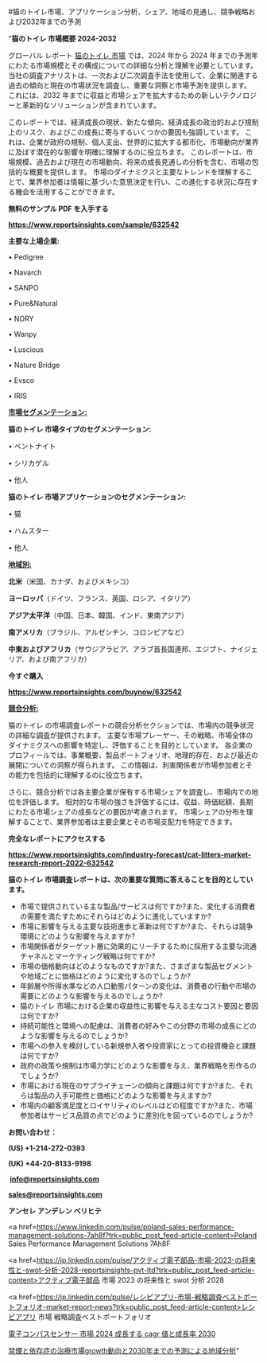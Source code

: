 #猫のトイレ市場、アプリケーション分析、シェア、地域の見通し、競争戦略および2032年までの予測

"<strong>猫のトイレ 市場概要 2024-2032</strong>

グローバル レポート <a href=https://www.reportsinsights.com/sample/632542>猫のトイレ 市場</a> では、2024 年から 2024 年までの予測年にわたる市場規模とその構成についての詳細な分析と理解を必要としています。 当社の調査アナリストは、一次および二次調査手法を使用して、企業に関連する過去の傾向と現在の市場状況を調査し、重要な洞察と市場予測を提供します。 これには、2032 年までに収益と市場シェアを拡大​​するための新しいテクノロジーと革新的なソリューションが含まれています。

このレポートでは、経済成長の現状、新たな傾向、経済成長の政治的および規制上のリスク、およびこの成長に寄与するいくつかの要因も強調しています。 これは、企業が政府の規制、個人支出、世界的に拡大する都市化、市場動向が業界に及ぼす潜在的な影響を明確に理解するのに役立ちます。 このレポートは、市場規模、過去および現在の市場動向、将来の成長見通しの分析を含む、市場の包括的な概要を提供します。 市場のダイナミクスと主要なトレンドを理解することで、業界参加者は情報に基づいた意思決定を行い、この進化する状況に存在する機会を活用することができます。

<strong><b>無料のサンプル PDF を入手する</b></strong>

<a href=https://www.reportsinsights.com/sample/632542><strong><u>https://www.reportsinsights.com/sample/632542</u></strong></a>

<strong>主要な上場企業:</strong>

• Pedigree

• Navarch

• SANPO

• Pure&Natural

• NORY

• Wanpy

• Luscious

• Nature Bridge

• Evsco

• IRIS

<strong><u>市場セグメンテーション</u></strong><strong><u>:</u></strong>

<strong>猫のトイレ 市場タイプのセグメンテーション:</strong>

• ベントナイト

• シリカゲル

• 他人

<strong>猫のトイレ 市場アプリケーションのセグメンテーション:</strong>

• 猫

• ハムスター

• 他人

<strong><u>地域別</u></strong><strong><u>:</u></strong>

<strong>北米</strong>（米国、カナダ、およびメキシコ）

<strong>ヨーロッパ</strong>（ドイツ、フランス、英国、ロシア、イタリア）

<strong>アジア太平洋</strong>（中国、日本、韓国、インド、東南アジア）

<strong>南アメリカ</strong>（ブラジル、アルゼンチン、コロンビアなど）

<strong>中東およびアフリカ</strong>（サウジアラビア、アラブ首長国連邦、エジプト、ナイジェリア、および南アフリカ）

<strong>今すぐ購入</strong>

<a href=https://www.reportsinsights.com/buynow/632542><strong><u>https://www.reportsinsights.com/buynow/632542</u></strong></a>

<strong><u>競合分析:</u></strong>

猫のトイレ の市場調査レポートの競合分析セクションでは、市場内の競争状況の詳細な調査が提供されます。 主要な市場プレーヤー、その戦略、市場全体のダイナミクスへの影響を特定し、評価することを目的としています。 各企業のプロフィールでは、事業概要、製品ポートフォリオ、地理的存在、および最近の展開についての洞察が得られます。 この情報は、利害関係者が市場参加者とその能力を包括的に理解するのに役立ちます。

さらに、競合分析では各主要企業が保有する市場シェアを調査し、市場内での地位を評価します。 相対的な市場の強さを評価するには、収益、時価総額、長期にわたる市場シェアの成長などの要因が考慮されます。 市場シェアの分布を理解することで、業界参加者は主要企業とその市場支配力を特定できます。

<strong>完全なレポートにアクセスする</strong>

<a href=https://www.reportsinsights.com/industry-forecast/cat-litters-market-research-report-2022-632542><strong><u><b>https://www.reportsinsights.com/industry-forecast/cat-litters-market-research-report-2022-632542</b></u></strong></a>

<strong><b>猫のトイレ 市場調査レポートは、次の重要な質問に答えることを目的としています。</b></strong>
<ul>
  <li>市場で提供されている主な製品/サービスは何ですか?また、変化する消費者の需要を満たすためにそれらはどのように進化していますか?</li>
  <li>市場に影響を与える主要な技術進歩と革新は何ですか?また、それらは競争環境にどのような影響を与えますか?</li>
  <li>市場関係者がターゲット層に効果的にリーチするために採用する主要な流通チャネルとマーケティング戦略は何ですか?</li>
  <li>市場の価格動向はどのようなものですか?また、さまざまな製品セグメントや地域ごとに価格はどのように変化するのでしょうか?</li>
  <li>年齢層や所得水準などの人口動態パターンの変化は、消費者の行動や市場の需要にどのような影響を与えるのでしょうか?</li>
  <li>猫のトイレ 市場における企業の収益性に影響を与える主なコスト要因と要因は何ですか?</li>
  <li>持続可能性と環境への配慮は、消費者の好みやこの分野の市場の成長にどのような影響を与えるのでしょうか?</li>
  <li>市場への参入を検討している新規参入者や投資家にとっての投資機会と課題は何ですか?</li>
  <li>政府の政策や規制は市場力学にどのような影響を与え、業界戦略を形作るのでしょうか?</li>
  <li>市場における現在のサプライチェーンの傾向と課題は何ですか?また、それらは製品の入手可能性と価格にどのような影響を与えますか?</li>
  <li>市場内の顧客満足度とロイヤリティのレベルはどの程度ですか?また、市場参加者はサービス品質の点でどのように差別化を図っているのでしょうか?</li>
</ul>
<strong>お問い合わせ：</strong>

<strong>(US) +1-214-272-0393</strong>

<strong>(UK) +44-20-8133-9198</strong>

<strong> </strong><a href=info@reportsinsights.com><strong><u>info@reportsinsights.com</u></strong></a>

<a href=sales@reportsinsights.com><strong><u>sales@reportsinsights.com</u></strong></a>

<strong>アンセレ アンデレン ベリヒテ</strong>

<a href=https://www.linkedin.com/pulse/poland-sales-performance-management-solutions-7ah8f?trk=public_post_feed-article-content>Poland Sales Performance Management Solutions 7Ah8F</a>

<a href=https://jp.linkedin.com/pulse/アクティブ電子部品-市場-2023-の将来性と-swot-分析-2028-reportsinsights-pvt-ltd?trk=public_post_feed-article-content>アクティブ電子部品 市場 2023 の将来性と swot 分析 2028</a>

<a href=https://jp.linkedin.com/pulse/レシピアプリ-市場-戦略調査ベストポートフォリオ-market-report-news?trk=public_post_feed-article-content>レシピアプリ 市場 戦略調査ベストポートフォリオ</a>

<a href=https://www.linkedin.com/pulse/電子コンパスセンサー-市場-2024-成長する-cagr-値と成長率-2030-reports-insights-expert-3hskf/>電子コンパスセンサー 市場 2024 成長する cagr 値と成長率 2030</a>

<a href=https://www.linkedin.com/pulse/禁煙と依存症の治療市場growth動向と2030年までの予測による地域分析-reportsinsights-pvt-ltd-vffbf/>禁煙と依存症の治療市場growth動向と2030年までの予測による地域分析</a>"
